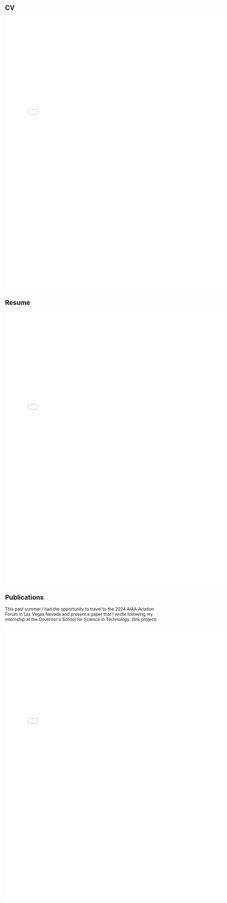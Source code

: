 ## CV
<embed src="/assets/Resume.pdf" width="750" height="900" type="application/pdf">

## Resume
<embed src="/assets/CV.pdf" width="750" height="900" type="application/pdf">

## Publications
This past summer I had the opportunity to travel to the 2024 AIAA Aviation Forum in Las Vegas Nevada and present a paper that I wrote following my internship at the Governor's School for Science in Technology. (link project)

<embed src="/assets/Customizable Turbofan Engine Component in OpenVSP-FinalConferenceSubmission (2).pdf" width="750" height="900" type="application/pdf">
